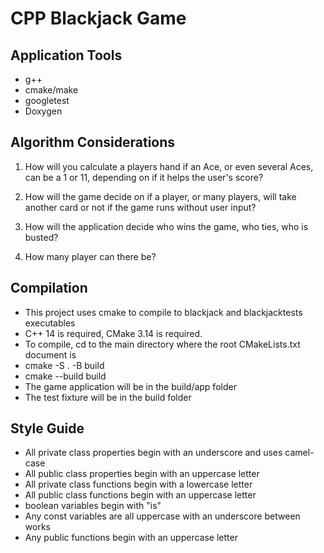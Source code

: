 # CPP Blackjack Game

## Application Tools

-   g++
-   cmake/make
-   googletest
-   Doxygen

## Algorithm Considerations

1. How will you calculate a players hand if an Ace, or even several Aces, can be a 1 or 11, depending on if it helps the user's score?

2. How will the game decide on if a player, or many players, will take another card or not if the game runs without user input?

3. How will the application decide who wins the game, who ties, who is busted?

4. How many player can there be?

## Compilation

-   This project uses cmake to compile to blackjack and blackjacktests executables
-   C++ 14 is required, CMake 3.14 is required.
-   To compile, cd to the main directory where the root CMakeLists.txt document is
-   cmake -S . -B build
-   cmake --build build
-   The game application will be in the build/app folder
-   The test fixture will be in the build folder

## Style Guide

-   All private class properties begin with an underscore and uses camel-case
-   All public class properties begin with an uppercase letter
-   All private class functions begin with a lowercase letter
-   All public class functions begin with an uppercase letter
-   boolean variables begin with "is"
-   Any const variables are all uppercase with an underscore between works
-   Any public functions begin with an uppercase letter

